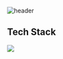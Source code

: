 ![header](https://capsule-render.vercel.app/api?type=transparent&color=auto&height=120&section=header&text=Hi!%20I'm%20Noah&fontColor=9be9a8&fontSize=80)

## Tech Stack

<img src="https://img.shields.io/badge/TypeScript-3178C6?style=flat&logo=TypeScript&logoColor=white"/>

